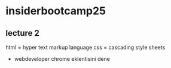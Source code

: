 # insiderbootcamp25

## lecture 2

html = hyper text markup language
css = cascading style sheets

- webdeveloper chrome eklentisini dene
